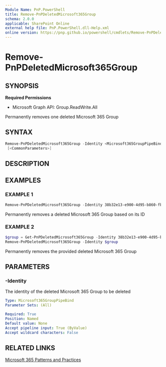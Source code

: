 ```yaml
---
Module Name: PnP.PowerShell
title: Remove-PnPDeletedMicrosoft365Group
schema: 2.0.0
applicable: SharePoint Online
external help file: PnP.PowerShell.dll-Help.xml
online version: https://pnp.github.io/powershell/cmdlets/Remove-PnPDeletedMicrosoft365Group.html
---
```

 
# Remove-PnPDeletedMicrosoft365Group

## SYNOPSIS

**Required Permissions**

  * Microsoft Graph API: Group.ReadWrite.All

Permanently removes one deleted Microsoft 365 Group

## SYNTAX

```powershell
Remove-PnPDeletedMicrosoft365Group -Identity <Microsoft365GroupPipeBind> 
 [<CommonParameters>]
```

## DESCRIPTION

## EXAMPLES

### EXAMPLE 1
```powershell
Remove-PnPDeletedMicrosoft365Group -Identity 38b32e13-e900-4d95-b860-fb52bc07ca7f
```

Permanently removes a deleted Microsoft 365 Group based on its ID

### EXAMPLE 2
```powershell
$group = Get-PnPDeletedMicrosoft365Group -Identity 38b32e13-e900-4d95-b860-fb52bc07ca7f
Remove-PnPDeletedMicrosoft365Group -Identity $group
```

Permanently removes the provided deleted Microsoft 365 Group

## PARAMETERS

### -Identity
The identity of the deleted Microsoft 365 Group to be deleted

```yaml
Type: Microsoft365GroupPipeBind
Parameter Sets: (All)

Required: True
Position: Named
Default value: None
Accept pipeline input: True (ByValue)
Accept wildcard characters: False
```

## RELATED LINKS

[Microsoft 365 Patterns and Practices](https://aka.ms/m365pnp)

